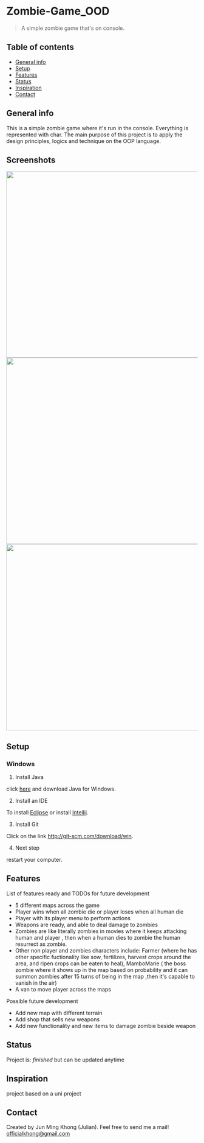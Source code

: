 # Zombie-Game_OOD
> A simple zombie game that's on console.

## Table of contents
* [General info](#general-info)
* [Setup](#setup)
* [Features](#features)
* [Status](#status)
* [Inspiration](#inspiration)
* [Contact](#contact)

## General info
This is a simple zombie game where it's run in the console. Everything is represented with char. The main purpose of this project is to apply the design principles, logics and technique on the OOP language. 

## Screenshots
<img src="https://user-images.githubusercontent.com/70477671/103507461-31101600-4e9a-11eb-9e84-c8c69fc439f9.png" width="800" height="490">
<img src="https://user-images.githubusercontent.com/70477671/103507459-30777f80-4e9a-11eb-84f3-8bd325b107a0.png" width="800" height="490">
<img src="https://user-images.githubusercontent.com/70477671/103507456-2f465280-4e9a-11eb-8fa7-bf87d1692d36.png" width="800" height="490">


## Setup
### Windows

1) Install Java

click [here](http://www.oracle.com/technetwork/java/javase/downloads/jdk7-downloads-1880260.html) and download Java for Windows.

2) Install an IDE

To install [Eclipse](https://www.eclipse.org/downloads/packages/installer) or install [Intellij](https://treehouse.github.io/installation-guides/windows/intellij-idea-win.html).

3) Install Git

Click on the link
http://git-scm.com/download/win.

4) Next step

restart your computer.



## Features
List of features ready and TODOs for future development
* 5 different maps across the game
* Player wins when all zombie die or player loses when all human die
* Player with its player menu to perform actions
* Weapons are ready, and able to deal damage to zombies
* Zombies are like literally zombies in movies where it keeps attacking human and player , then when a human dies to zombie the human resurrect as zombie. 
* Other non player and zombies characters include: Farmer (where he has other specific fuctionality like sow, fertilizes, harvest crops around the area, and ripen crops can be eaten to heal), MamboMarie ( the boss zombie where it shows up in the map based on probability and it can summon zombies after 15 turns of being in the map ,then it's capable to vanish in the air) 
* A van to move player across the maps

Possible future development 
* Add new map with different terrain
* Add shop that sells new weapons
* Add new functionality and new items to damage zombie beside weapon 

## Status
Project is:  _finished_ but can be updated anytime

## Inspiration
project based on a uni project

## Contact
Created by Jun Ming Khong (Julian). 
Feel free to send me a mail!
 officialkhong@gmail.com 

